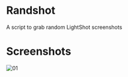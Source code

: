 # Randshot
A script to grab random LightShot screenshots

Screenshots
===

![01](http://i.imgur.com/RIxUwm4.png)
